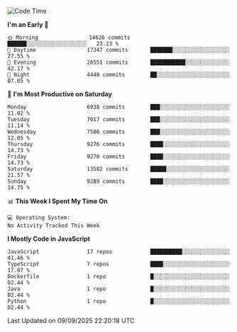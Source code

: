 <!--START_SECTION:waka-->
![Code Time](http://img.shields.io/badge/Code%20Time-3%2C498%20hrs%2059%20mins-blue)

**I'm an Early 🐤** 

```text
🌞 Morning                14626 commits       ██████░░░░░░░░░░░░░░░░░░░   23.23 % 
🌆 Daytime                17347 commits       ███████░░░░░░░░░░░░░░░░░░   27.55 % 
🌃 Evening                26551 commits       ███████████░░░░░░░░░░░░░░   42.17 % 
🌙 Night                  4440 commits        ██░░░░░░░░░░░░░░░░░░░░░░░   07.05 % 
```
📅 **I'm Most Productive on Saturday** 

```text
Monday                   6938 commits        ███░░░░░░░░░░░░░░░░░░░░░░   11.02 % 
Tuesday                  7017 commits        ███░░░░░░░░░░░░░░░░░░░░░░   11.14 % 
Wednesday                7586 commits        ███░░░░░░░░░░░░░░░░░░░░░░   12.05 % 
Thursday                 9276 commits        ████░░░░░░░░░░░░░░░░░░░░░   14.73 % 
Friday                   9276 commits        ████░░░░░░░░░░░░░░░░░░░░░   14.73 % 
Saturday                 13582 commits       █████░░░░░░░░░░░░░░░░░░░░   21.57 % 
Sunday                   9289 commits        ████░░░░░░░░░░░░░░░░░░░░░   14.75 % 
```


📊 **This Week I Spent My Time On** 

```text
💻 Operating System: 
No Activity Tracked This Week
```

**I Mostly Code in JavaScript** 

```text
JavaScript               17 repos            ██████████░░░░░░░░░░░░░░░   41.46 % 
TypeScript               7 repos             ████░░░░░░░░░░░░░░░░░░░░░   17.07 % 
Dockerfile               1 repo              █░░░░░░░░░░░░░░░░░░░░░░░░   02.44 % 
Java                     1 repo              █░░░░░░░░░░░░░░░░░░░░░░░░   02.44 % 
Python                   1 repo              █░░░░░░░░░░░░░░░░░░░░░░░░   02.44 % 
```




 Last Updated on 09/09/2025 22:20:18 UTC
<!--END_SECTION:waka-->

<!--
**likaiqiang/likaiqiang** is a ✨ _special_ ✨ repository because its `README.md` (this file) appears on your GitHub profile.

Here are some ideas to get you started:

- 🔭 I’m currently working on ...
- 🌱 I’m currently learning ...
- 👯 I’m looking to collaborate on ...
- 🤔 I’m looking for help with ...
- 💬 Ask me about ...
- 📫 How to reach me: ...
- 😄 Pronouns: ...
- ⚡ Fun fact: ...
-->
